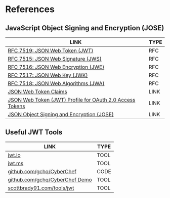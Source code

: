 # References

## JavaScript Object Signing and Encryption (JOSE)

| LINK                                                                                                  | TYPE |
|-------------------------------------------------------------------------------------------------------|------|
| [RFC 7519: JSON Web Token (JWT)](https://www.rfc-editor.org/rfc/rfc7519.html)                         | RFC  |
| [RFC 7515: JSON Web Signature (JWS)](https://www.rfc-editor.org/rfc/rfc7515)                          | RFC  |
| [RFC 7516: JSON Web Encryption (JWE)](https://www.rfc-editor.org/rfc/rfc7516)                         | RFC  |
| [RFC 7517: JSON Web Key (JWK)](https://www.rfc-editor.org/rfc/rfc7517)                                | RFC  |
| [RFC 7518: JSON Web Algorithms (JWA)](https://www.rfc-editor.org/rfc/rfc7518)                         | RFC  |
| [JSON Web Token Claims](https://www.iana.org/assignments/jwt/jwt.xhtml#claims)                        | LINK |
| [JSON Web Token (JWT) Profile for OAuth 2.0 Access Tokens](https://datatracker.ietf.org/doc/rfc9068/) | LINK |
| [JSON Object Signing and Encryption (JOSE)](https://www.iana.org/assignments/jose/jose.xhtml)         | LINK |

## Useful JWT Tools

| LINK                                                                  | TYPE |
|-----------------------------------------------------------------------|------|
| [jwt.io](https://jwt.io/)                                             | TOOL |
| [jwt.ms](https://jwt.ms/)                                             | TOOL |
| [github.com/gchq/CyberChef](https://github.com/gchq/CyberChef)        | CODE |
| [github.com/gchq/CyberChef Demo](https://gchq.github.io/CyberChef/)   | TOOL |
| [scottbrady91.com/tools/jwt](https://www.scottbrady91.com/tools/jwt)  | TOOL |
